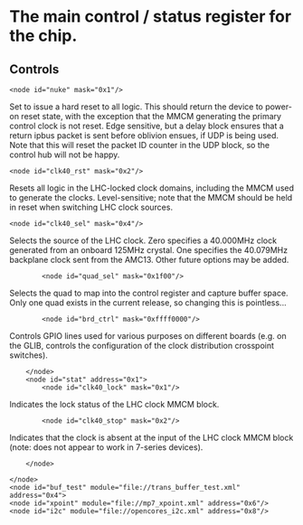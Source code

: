 
# The main control / status register for the chip.

## Controls

```
<node id="nuke" mask="0x1"/>
```

Set to issue a hard reset to all logic. This should return the device to power-on
reset state, with the exception that the MMCM generating the primary control clock
is not reset. Edge sensitive, but a delay block ensures that a return ipbus packet
is sent before oblivion ensues, if UDP is being used. Note that this will reset the
packet ID counter in the UDP block, so the control hub will not be happy.

```            
<node id="clk40_rst" mask="0x2"/>
```

Resets all logic in the LHC-locked clock domains, including the MMCM used to
generate the clocks. Level-sensitive; note that the MMCM should be held in reset
when switching LHC clock sources.
            
```
<node id="clk40_sel" mask="0x4"/>
```

Selects the source of the LHC clock. Zero specifies a 40.000MHz clock generated
from an onboard 125MHz crystal. One specifies the 40.079MHz backplane clock sent
from the AMC13. Other future options may be added.

            <node id="quad_sel" mask="0x1f00"/>

Selects the quad to map into the control register and capture buffer space. Only
one quad exists in the current release, so changing this is pointless...
            
            <node id="brd_ctrl" mask="0xffff0000"/>
            
Controls GPIO lines used for various purposes on different boards (e.g. on the GLIB,
controls the configuration of the clock distribution crosspoint switches).
            
        </node>
        <node id="stat" address="0x1">
            <node id="clk40_lock" mask="0x1"/>
            
Indicates the lock status of the LHC clock MMCM block.
            
            <node id="clk40_stop" mask="0x2"/>
            
Indicates that the clock is absent at the input of the LHC clock MMCM block (note:
does not appear to work in 7-series devices).
            
        </node>
            
    </node>
    <node id="buf_test" module="file://trans_buffer_test.xml" address="0x4">
    <node id="xpoint" module="file://mp7_xpoint.xml" address="0x6"/>
    <node id="i2c" module="file://opencores_i2c.xml" address="0x8"/>
</node>
